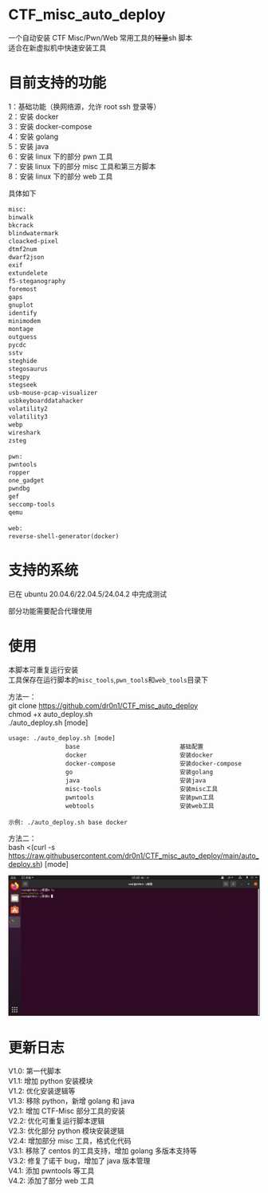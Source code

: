 # CTF_misc_auto_deploy

一个自动安装 CTF Misc/Pwn/Web 常用工具的~~轻量~~sh 脚本  
适合在新虚拟机中快速安装工具

# 目前支持的功能

1：基础功能（换网络源，允许 root ssh 登录等）  
2：安装 docker  
3：安装 docker-compose  
4：安装 golang  
5：安装 java  
6：安装 linux 下的部分 pwn 工具  
7：安装 linux 下的部分 misc 工具和第三方脚本  
8：安装 linux 下的部分 web 工具

具体如下

```text
misc:
binwalk
bkcrack
blindwatermark
cloacked-pixel
dtmf2num
dwarf2json
exif
extundelete
f5-steganography
foremost
gaps
gnuplot
identify
minimodem
montage
outguess
pycdc
sstv
steghide
stegosaurus
stegpy
stegseek
usb-mouse-pcap-visualizer
usbkeyboarddatahacker
volatility2
volatility3
webp
wireshark
zsteg

pwn:
pwntools
ropper
one_gadget
pwndbg
gef
seccomp-tools
qemu

web:
reverse-shell-generator(docker)
```

# 支持的系统

已在 ubuntu 20.04.6/22.04.5/24.04.2 中完成测试

部分功能需要配合代理使用

# 使用

本脚本可重复运行安装  
工具保存在运行脚本的`misc_tools`,`pwn_tools`和`web_tools`目录下

方法一：  
git clone https://github.com/dr0n1/CTF_misc_auto_deploy  
chmod +x auto_deploy.sh  
./auto_deploy.sh [mode]

```shell
usage: ./auto_deploy.sh [mode]
                base                            基础配置
                docker                          安装docker
                docker-compose                  安装docker-compose
                go                              安装golang
                java                            安装java
                misc-tools                      安装misc工具
                pwntools                        安装pwn工具
                webtools                        安装web工具

示例: ./auto_deploy.sh base docker
```

方法二：  
bash <(curl -s https://raw.githubusercontent.com/dr0n1/CTF_misc_auto_deploy/main/auto_deploy.sh) [mode]

![](./auto_deploy.gif)

# 更新日志

V1.0: 第一代脚本  
V1.1: 增加 python 安装模块  
V1.2: 优化安装逻辑等  
V1.3: 移除 python，新增 golang 和 java  
V2.1: 增加 CTF-Misc 部分工具的安装  
V2.2: 优化可重复运行脚本逻辑  
V2.3: 优化部分 python 模块安装逻辑  
V2.4: 增加部分 misc 工具，格式化代码  
V3.1: 移除了 centos 的工具支持，增加 golang 多版本支持等  
V3.2: 修复了诺干 bug，增加了 java 版本管理  
V4.1: 添加 pwntools 等工具  
V4.2: 添加了部分 web 工具
